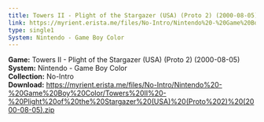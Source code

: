 ```yaml
---
title: Towers II - Plight of the Stargazer (USA) (Proto 2) (2000-08-05)
link: https://myrient.erista.me/files/No-Intro/Nintendo%20-%20Game%20Boy%20Color/Towers%20II%20-%20Plight%20of%20the%20Stargazer%20(USA)%20(Proto%202)%20(2000-08-05).zip
type: single1
System: Nintendo - Game Boy Color
---
```

<b>Game:</b> Towers II - Plight of the Stargazer (USA) (Proto 2) (2000-08-05)<br>
<b>System:</b> Nintendo - Game Boy Color<br>
<b>Collection:</b> No-Intro<br>
<b>Download:</b> https://myrient.erista.me/files/No-Intro/Nintendo%20-%20Game%20Boy%20Color/Towers%20II%20-%20Plight%20of%20the%20Stargazer%20(USA)%20(Proto%202)%20(2000-08-05).zip